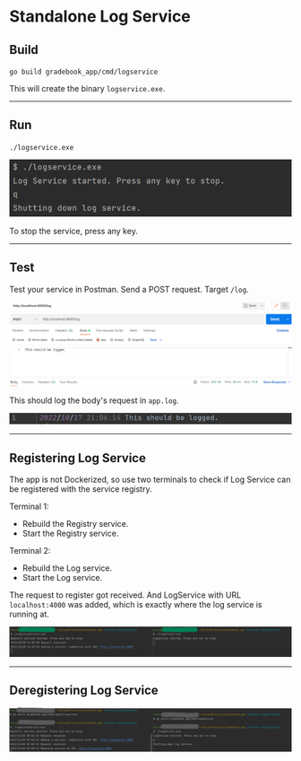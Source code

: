 # Standalone Log Service

## Build
`go build gradebook_app/cmd/logservice`

This will create the binary `logservice.exe`.

---

## Run 
`./logservice.exe`

![logservice](../../img/cmd_logservice.png "Run logservice")

To stop the service, press any key.

---
## Test

Test your service in Postman. Send a POST request. Target `/log`. 

![postman](../../img/postman_logservice.png "Send request")

This should log the body's request in `app.log`.

![logs](../../img/app_log.png "Log")

---

## Registering Log Service

The app is not Dockerized, so use two terminals to check if Log Service can be registered with the service registry.

Terminal 1:
* Rebuild the Registry service.
* Start the Registry service.

Terminal 2:
* Rebuild the Log service.
* Start the Log service.

The request to register got received. And LogService with URL `localhost:4000` was added, which is exactly where the log service is running at. 

![register_logservice](../../img/register_logservice.png "Register LogService")

---

## Deregistering Log Service

![deregister_log](../../img/deregistration.png "Deregister LogService")
